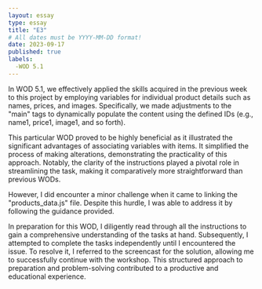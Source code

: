 ```yaml
---
layout: essay
type: essay
title: "E3"
# All dates must be YYYY-MM-DD format!
date: 2023-09-17
published: true
labels:
  -WOD 5.1
---
```


In WOD 5.1, we effectively applied the skills acquired in the previous week to this project by employing variables for individual product details such as names, prices, and images. Specifically, we made adjustments to the "main" tags to dynamically populate the content using the defined IDs (e.g., name1, price1, image1, and so forth).

This particular WOD proved to be highly beneficial as it illustrated the significant advantages of associating variables with items. It simplified the process of making alterations, demonstrating the practicality of this approach. Notably, the clarity of the instructions played a pivotal role in streamlining the task, making it comparatively more straightforward than previous WODs.

However, I did encounter a minor challenge when it came to linking the "products_data.js" file. Despite this hurdle, I was able to address it by following the guidance provided.

In preparation for this WOD, I diligently read through all the instructions to gain a comprehensive understanding of the tasks at hand. Subsequently, I attempted to complete the tasks independently until I encountered the issue. To resolve it, I referred to the screencast for the solution, allowing me to successfully continue with the workshop. This structured approach to preparation and problem-solving contributed to a productive and educational experience.


